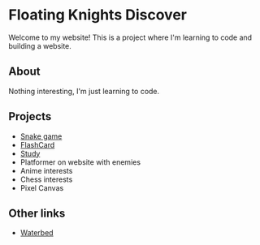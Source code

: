 # Floating Knights Discover

Welcome to my website! This is a project where I'm learning to code and building a website.

## About

Nothing interesting, I'm just learning to code.

## Projects

- [Snake game](snake.html)
- [FlashCard](FlashCard.html)
- [Study](Study.html)
- Platformer on website with enemies
- Anime interests
- Chess interests
- Pixel Canvas

## Other links

- [Waterbed](https://forestherd.itch.io/waterbed)